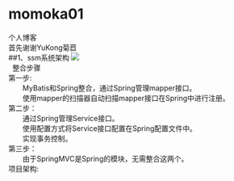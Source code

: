 # momoka01
个人博客<br>
首先谢谢YuKong菊苣<br>
##1、ssm系统架构
![](http://img.blog.csdn.net/20170413230108170?watermark/2/text/aHR0cDovL2Jsb2cuY3Nkbi5uZXQveHA1NDExMzAxMjY=/font/5a6L5L2T/fontsize/400/fill/I0JBQkFCMA==/dissolve/70/gravity/SouthEast)<br> 
整合步骤<br>
第一步:<br>
　　MyBatis和Spring整合，通过Spring管理mapper接口。<br>
　　使用mapper的扫描器自动扫描mapper接口在Spring中进行注册。<br>
第二步：<br>
　　通过Spring管理Service接口。<br>
　　使用配置方式将Service接口配置在Spring配置文件中。<br>
　　实现事务控制。<br>
第三步：<br>
　　由于SpringMVC是Spring的模块，无需整合这两个。<br>
项目架构: <br>

